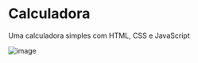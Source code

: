 # Calculadora
Uma calculadora simples com HTML, CSS e JavaScript

![image](https://github.com/OliverLuciano/Calculadora/assets/60415276/e1ffffee-8144-4774-89aa-3fad54481075)

